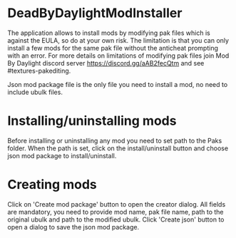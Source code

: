 # DeadByDaylightModInstaller
The application allows to install mods by modifying pak files which is against the EULA, so do at your own risk. The limitation is that you can only install a few mods for the same pak file without the anticheat prompting with an error.
For more details on limitations of modifying pak files join Mod By Daylight discord server https://discord.gg/aAB2fecQtm and see #textures-pakediting.

Json mod package file is the only file you need to install a mod, no need to include ubulk files.

# Installing/uninstalling mods
Before installing or uninstalling any mod you need to set path to the Paks folder.
When the path is set, click on the install/uninstall button and choose json mod package to install/uninstall.

# Creating mods
Click on 'Create mod package' button to open the creator dialog.
All fields are mandatory, you need to provide mod name, pak file name, path to the original ubulk and path to the modified ubulk.
Click 'Create json' button to open a dialog to save the json mod package.